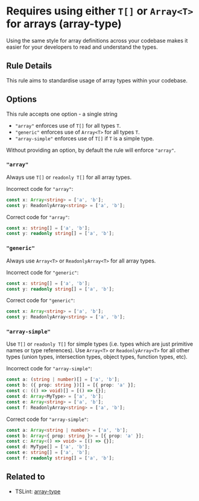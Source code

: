 # Requires using either `T[]` or `Array<T>` for arrays (array-type)

Using the same style for array definitions across your codebase makes it easier for your developers to read and understand the types.

## Rule Details

This rule aims to standardise usage of array types within your codebase.

## Options

This rule accepts one option - a single string

- `"array"` enforces use of `T[]` for all types `T`.
- `"generic"` enforces use of `Array<T>` for all types `T`.
- `"array-simple"` enforces use of `T[]` if `T` is a simple type.

Without providing an option, by default the rule will enforce `"array"`.

### `"array"`

Always use `T[]` or `readonly T[]` for all array types.

Incorrect code for `"array"`:

```ts
const x: Array<string> = ['a', 'b'];
const y: ReadonlyArray<string> = ['a', 'b'];
```

Correct code for `"array"`:

```ts
const x: string[] = ['a', 'b'];
const y: readonly string[] = ['a', 'b'];
```

### `"generic"`

Always use `Array<T>` or `ReadonlyArray<T>` for all array types.

Incorrect code for `"generic"`:

```ts
const x: string[] = ['a', 'b'];
const y: readonly string[] = ['a', 'b'];
```

Correct code for `"generic"`:

```ts
const x: Array<string> = ['a', 'b'];
const y: ReadonlyArray<string> = ['a', 'b'];
```

### `"array-simple"`

Use `T[]` or `readonly T[]` for simple types (i.e. types which are just primitive names or type references).
Use `Array<T>` or `ReadonlyArray<T>` for all other types (union types, intersection types, object types, function types, etc).

Incorrect code for `"array-simple"`:

```ts
const a: (string | number)[] = ['a', 'b'];
const b: ({ prop: string })[] = [{ prop: 'a' }];
const c: (() => void)[] = [() => {}];
const d: Array<MyType> = ['a', 'b'];
const e: Array<string> = ['a', 'b'];
const f: ReadonlyArray<string> = ['a', 'b'];
```

Correct code for `"array-simple"`:

```ts
const a: Array<string | number> = ['a', 'b'];
const b: Array<{ prop: string }> = [{ prop: 'a' }];
const c: Array<() => void> = [() => {}];
const d: MyType[] = ['a', 'b'];
const e: string[] = ['a', 'b'];
const f: readonly string[] = ['a', 'b'];
```

## Related to

- TSLint: [array-type](https://palantir.github.io/tslint/rules/array-type/)
